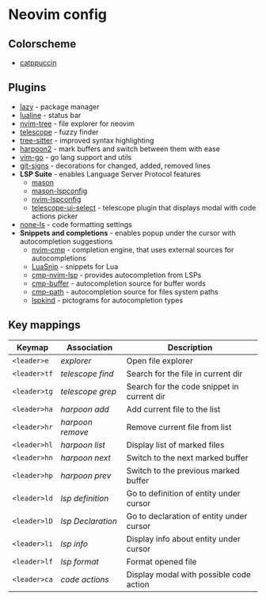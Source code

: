 # Neovim config

## Colorscheme

- [catppuccin](https://github.com/catppuccin/nvim)

## Plugins

- [lazy](https://github.com/folke/lazy.nvim) - package manager
- [lualine](https://github.com/nvim-lualine/lualine.nvim) - status bar
- [nvim-tree](https://github.com/nvim-tree/nvim-tree.lua) - file explorer for neovim
- [telescope](https://github.com/nvim-telescope/telescope.nvim) - fuzzy finder
- [tree-sitter](https://github.com/nvim-treesitter/nvim-treesitter) - improved syntax highlighting
- [harpoon2](https://github.com/ThePrimeagen/harpoon/tree/harpoon2) - mark buffers and switch between them with ease
- [vim-go](https://github.com/fatih/vim-go) - go lang support and utils
- [git-signs](https://github.com/lewis6991/gitsigns.nvim) - decorations for changed, added, removed lines
- __LSP Suite__ - enables Language Server Protocol features
  - [mason](https://github.com/williamboman/mason.nvim)
  - [mason-lspconfig](https://github.com/williamboman/mason-lspconfig.nvim?tab=readme-ov-file)
  - [nvim-lspconfig](https://www.google.com/search?q=git+neovim/nvim-lspconfig&sourceid=chrome&ie=UTF-8)
  - [telescope-ui-select](https://github.com/nvim-telescope/telescope-ui-select.nvim) - telescope plugin that displays modal with code actions picker
- [none-ls](https://github.com/nvimtools/none-ls.nvim) - code formatting settings
- __Snippets and completions__ - enables popup under the cursor with autocompletion suggestions
  - [nvim-cmp](https://github.com/hrsh7th/nvim-cmp) - completion engine, that uses external sources for autocompletions
  - [LuaSnip](https://github.com/L3MON4D3/LuaSnip) - snippets for Lua
  - [cmp-nvim-lsp](https://github.com/hrsh7th/cmp-nvim-lsp) - provides autocompletion from LSPs
  - [cmp-buffer](https://github.com/hrsh7th/cmp-buffer) - autocompletion source for buffer words
  - [cmp-path](https://github.com/hrsh7th/cmp-path) - autocompletion source for files system paths
  - [lspkind](https://github.com/onsails/lspkind.nvim) - pictograms for autocompletion types

## Key mappings

| Keymap       |  Association       | Description                                   |
|--------------|--------------------|-----------------------------------------------|
| `<leader>e`  | _explorer_         | Open file explorer                            |
| `<leader>tf` | _telescope find_   | Search for the file in current dir            |
| `<leader>tg` | _telescope grep_   | Search for the code snippet in current dir    |
| `<leader>ha` | _harpoon add_      | Add current file to the list                  |
| `<leader>hr` | _harpoon remove_   | Remove current file from list                 |
| `<leader>hl` | _harpoon list_     | Display list of marked files                  |
| `<leader>hn` | _harpoon next_     | Switch to the next marked buffer              |
| `<leader>hp` | _harpoon prev_     | Switch to the previous marked buffer          |
| `<leader>ld` | _lsp definition_   | Go to definition of entity under cursor       |
| `<leader>lD` | _lsp Declaration_  | Go to declaration of entity under cursor      |
| `<leader>li` | _lsp info_         | Display info about entity under cursor        |
| `<leader>lf` | _lsp format_       | Format opened file                            |
| `<leader>ca` | _code actions_     | Display modal with possible code action       |
